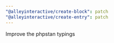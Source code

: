 ```yaml
---
"@alleyinteractive/create-block": patch
"@alleyinteractive/create-entry": patch
---
```


Improve the phpstan typings
